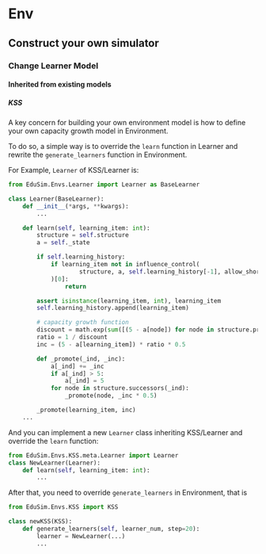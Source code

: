 # Env

## Construct your own simulator

### Change Learner Model

#### Inherited from existing models

##### KSS
A key concern for building your own environment model is how to define your own capacity growth model in Environment.

To do so, a simple way is to override the `learn` function in Learner 
and rewrite the `generate_learners` function in Environment.

For Example, `Learner` of KSS/Learner is:

```python
from EduSim.Envs.Learner import Learner as BaseLearner

class Learner(BaseLearner):
    def __init__(*args, **kwargs):
        ...

    def learn(self, learning_item: int):
        structure = self.structure
        a = self._state

        if self.learning_history:
            if learning_item not in influence_control(
                    structure, a, self.learning_history[-1], allow_shortcut=False, target=self._target,
            )[0]:
                return

        assert isinstance(learning_item, int), learning_item
        self.learning_history.append(learning_item)

        # capacity growth function
        discount = math.exp(sum([(5 - a[node]) for node in structure.predecessors(learning_item)] + [0]))
        ratio = 1 / discount
        inc = (5 - a[learning_item]) * ratio * 0.5

        def _promote(_ind, _inc):
            a[_ind] += _inc
            if a[_ind] > 5:
                a[_ind] = 5
            for node in structure.successors(_ind):
                _promote(node, _inc * 0.5)

        _promote(learning_item, inc)
    ...
```
And you can implement a new `Learner` class inheriting KSS/Learner and override the `learn` function:
```python
from EduSim.Envs.KSS.meta.Learner import Learner
class NewLearner(Learner):
    def learn(self, learning_item: int):
        ...
```
After that, you need to override `generate_learners` in Environment, that is 
```python
from EduSim.Envs.KSS import KSS

class newKSS(KSS):
    def generate_learners(self, learner_num, step=20):
        learner = NewLearner(...)
        ...
```